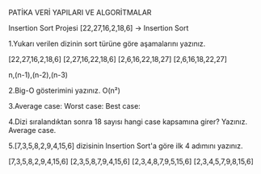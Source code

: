 PATİKA VERİ YAPILARI VE ALGORİTMALAR

Insertion Sort Projesi
[22,27,16,2,18,6] -> Insertion Sort

1.Yukarı verilen dizinin sort türüne göre aşamalarını yazınız.

[22,27,16,2,18,6] 
[2,27,16,22,18,6]
[2,6,16,22,18,27]
[2,6,16,18,22,27]

n,(n-1),(n-2),(n-3)

2.Big-O gösterimini yazınız.
O(n²)

3.Average case: 
  Worst case:
  Best case:
  
  
4.Dizi sıralandıktan sonra 18 sayısı hangi case kapsamına girer? Yazınız.
Average case.

5.[7,3,5,8,2,9,4,15,6] dizisinin Insertion Sort'a göre ilk 4 adımını yazınız.

[7,3,5,8,2,9,4,15,6]
[2,3,5,8,7,9,4,15,6]
[2,3,4,8,7,9,5,15,6]
[2,3,4,5,7,9,8,15,6]













